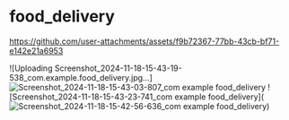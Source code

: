 # food_delivery
https://github.com/user-attachments/assets/f9b72367-77bb-43cb-bf71-e142e21a6953

![Uploading Screenshot_2024-11-18-15-43-19-538_com.example.food_delivery.jpg…]![Screenshot_2024-11-18-15-43-03-807_com example food_delivery](https://github.com/user-attachments/assets/61429b9a-0e7a-40d7-8f0d-f2a8b32fe497)
![Screenshot_2024-11-18-15-43-23-741_com example food_delivery](![Screenshot_2024-11-18-15-42-56-636_com example food_delivery](https://github.com/user-attachments/assets/ca4fc106-c2fb-4587-a84a-54c1bf241b75))
